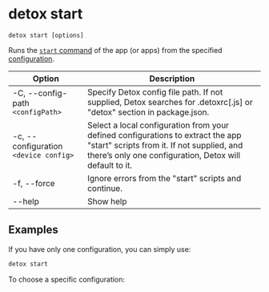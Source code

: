 # detox start

`detox start [options]`

Runs the [`start` command](../config/apps.mdx#properties) of the app (or apps)
from the specified [configuration](../config/overview.mdx#config-structure).

| Option                                | Description                                                                                                                                                                              |
| ------------------------------------- | ---------------------------------------------------------------------------------------------------------------------------------------------------------------------------------------- |
| -C, --config-path `<configPath>`      | Specify Detox config file path. If not supplied, Detox searches for .detoxrc\[.js] or "detox" section in package.json.                                                                   |
| -c, --configuration `<device config>` | Select a local configuration from your defined configurations to extract the app "start" scripts from it. If not supplied, and there’s only one configuration, Detox will default to it. |
| -f, --force                           | Ignore errors from the "start" scripts and continue.                                                                                                                                     |
| --help                                | Show help                                                                                                                                                                                |

## Examples

If you have only one configuration, you can simply use:

```bash
detox start
```

To choose a specific configuration:

```bash
